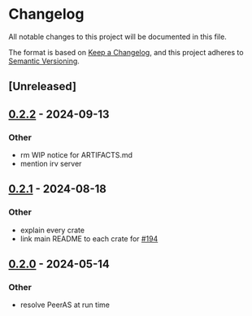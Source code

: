 # Changelog
All notable changes to this project will be documented in this file.

The format is based on [Keep a Changelog](https://keepachangelog.com/en/1.0.0/),
and this project adheres to [Semantic Versioning](https://semver.org/spec/v2.0.0.html).

## [Unreleased]

## [0.2.2](https://github.com/SichangHe/internet_route_verification/compare/route_verification_shared_struct-v0.2.1...route_verification_shared_struct-v0.2.2) - 2024-09-13

### Other

- rm WIP notice for ARTIFACTS.md
- mention irv server

## [0.2.1](https://github.com/SichangHe/internet_route_verification/compare/route_verification_shared_struct-v0.2.0...route_verification_shared_struct-v0.2.1) - 2024-08-18

### Other
- explain every crate
- link main README to each crate for [#194](https://github.com/SichangHe/internet_route_verification/pull/194)

## [0.2.0](https://github.com/SichangHe/internet_route_verification/compare/route_verification_shared_struct-v0.1.1...route_verification_shared_struct-v0.2.0) - 2024-05-14

### Other
- resolve PeerAS at run time
